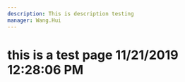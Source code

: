 ```yaml
---
description: This is description testing
manager: Wang.Hui
---
```

# this is a test page 11/21/2019 12:28:06 PM